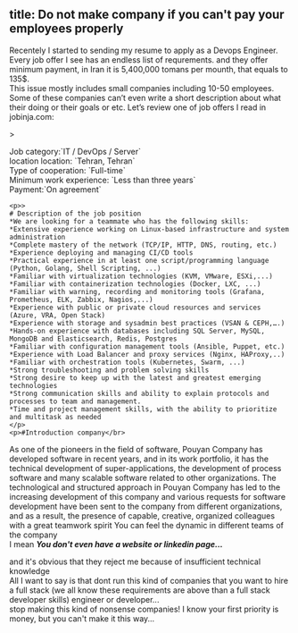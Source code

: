 title: Do not make company if you can't pay your employees properly
-----
Recentely I started to sending my resume to apply as a Devops Engineer.</br>
Every job offer I see has an endless list of requrements. and they offer minimum
payment, in Iran it is 5,400,000 tomans per mounth, that equals to 135$.</br>     This issue mostly includes small companies including 10-50 employees.
Some of these companies can’t even write a short description about what their doing or their goals or etc.
Let’s review one of job offers I read in jobinja.com:
<p>>
	<p>
	Job category:`IT / DevOps / Server`
	</br>location location: `Tehran, Tehran`
	</br>Type of cooperation: `Full-time`
	</br>Minimum work experience: `Less than three years`
	</br>Payment:`On agreement`
	</p>

	<p>>
	# Description of the job position
	*We are looking for a teammate who has the following skills:
	*Extensive experience working on Linux-based infrastructure and system administration
	*Complete mastery of the network (TCP/IP, HTTP, DNS, routing, etc.)
	*Experience deploying and managing CI/CD tools
	*Practical experience in at least one script/programming language (Python, Golang, Shell Scripting, ...)
	*Familiar with virtualization technologies (KVM, VMware, ESXi,...)
	*Familiar with containerization technologies (Docker, LXC, ...)
	*Familiar with warning, recording and monitoring tools (Grafana, Prometheus, ELK, Zabbix, Nagios,...)
	*Experience with public or private cloud resources and services (Azure, VRA, Open Stack)
	*Experience with storage and sysadmin best practices (VSAN & CEPH,….)
	*Hands-on experience with databases including SQL Server, MySQL, MongoDB and Elasticsearch, Redis, Postgres
	*Familiar with configuration management tools (Ansible, Puppet, etc.)
	*Experience with Load Balancer and proxy services (Nginx, HAProxy,..)
	*Familiar with orchestration tools (Kubernetes, Swarm, ...)
	*Strong troubleshooting and problem solving skills
	*Strong desire to keep up with the latest and greatest emerging technologies
	*Strong communication skills and ability to explain protocols and processes to team and management.
	*Time and project management skills, with the ability to prioritize and multitask as needed
	</p>
	<p>#Introduction company</br>
As one of the pioneers in the field of software, Pouyan Company has developed software in recent years, and in its work portfolio, it has the technical development of super-applications, the development of process software and many scalable software related to other organizations.
The technological and structured approach in Pouyan Company has led to the increasing development of this company and various requests for software development have been sent to the company from different organizations, and as a result, the presence of capable, creative, organized colleagues with a great teamwork spirit You can feel the dynamic in different teams of the company</br>
I mean ***You don't even have a website or linkedin page...***
</p>
</p>
<p>
and it's obvious that they reject me because of insufficient technical knowledge<br>All I want to say is that dont run this kind of companies that you want to hire a full stack (we all know these  requirements are above than a full stack developer skills) engineer or developer...</br>
stop making this kind of nonsense companies! I know your first priority is money, but you can't make it this way...
</p>
